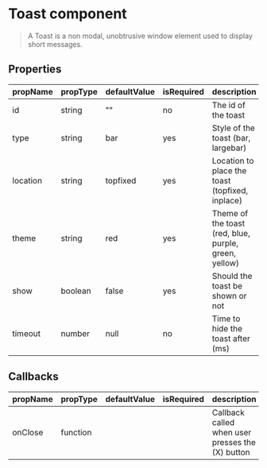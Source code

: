 # Toast component

> A Toast is a non modal, unobtrusive window element used to display short messages.

## Properties

| propName | propType | defaultValue | isRequired | description |
|----------|----------|--------------|------------|-------------|
|id|string|""|no|The id of the toast|
|type|string|bar|yes|Style of the toast (bar, largebar)|
|location|string|topfixed|yes|Location to place the toast (topfixed, inplace)|
|theme|string|red|yes|Theme of the toast (red, blue, purple, green, yellow)|
|show|boolean|false|yes|Should the toast be shown or not|
|timeout|number|null|no|Time to hide the toast after (ms)|

## Callbacks
| propName | propType | defaultValue | isRequired | description |
|----------|----------|--------------|------------|-------------|
|onClose|function|||Callback called when user presses the (X) button|

